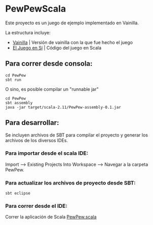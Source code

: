 PewPewScala
===========

Este proyecto es un juego de ejemplo implementado en Vainilla.

La estructura incluye:
- [Vainilla](vainilla) | Versión de vainilla con la que fue hecho el juego
- [El Juego en Sí](PewPew) | Código del juego en Scala


Para correr desde consola:
-------------------------

    cd PewPew
    sbt run
    
O sino, es posible compilar un "runnable jar"

    cd PewPew
    sbt assembly
    java -jar target/scala-2.11/PewPew-assembly-0.1.jar

Para desarrollar:
----------------

Se incluyen archivos de SBT para compilar el proyecto y generar los archivos de los diversos IDEs.

### Para importar desde el scala IDE:

Import --> Existing Projects Into Workspace --> Navegar a la carpeta PewPew.

### Para actualizar los archivos de proyecto desde SBT:

    sbt eclipse
    
    
### Para correr desde el IDE:

Correr la aplicación de Scala [PewPew.scala](PewPew/src/main/scala/ar/edu/pdep/pewpew/PewPew.scala)